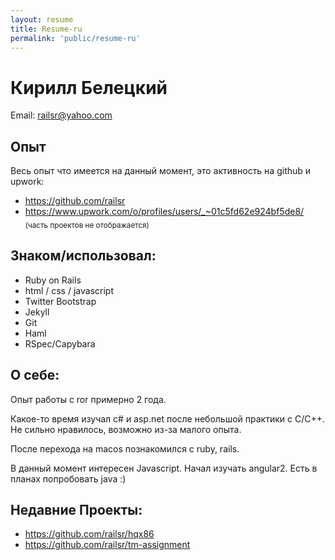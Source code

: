```yaml
---
layout: resume
title: Resume-ru
permalink: 'public/resume-ru'
---
```


# Кирилл Белецкий

Email: railsr@yahoo.com


## Опыт

Весь опыт что имеется на данный момент, это активность на github и upwork:

- https://github.com/railsr
- https://www.upwork.com/o/profiles/users/_~01c5fd62e924bf5de8/
  <br/><sub>(часть проектов не отображается)</sub>


## Знаком/использовал:

- Ruby on Rails
- html / css / javascript
- Twitter Bootstrap
- Jekyll
- Git
- Haml
- RSpec/Capybara

## О себе:

Опыт работы с ror примерно 2 года.

Какое-то время изучал c# и asp.net после небольшой практики с C/C++.
Не сильно нравилось, возможно из-за малого опыта.

После перехода на macos познакомился с ruby, rails.

В данный момент интересен Javascript.
Начал изучать angular2.
Есть в планах попробовать java :)


## Недавние Проекты:

- https://github.com/railsr/hqx86
- https://github.com/railsr/tm-assignment
